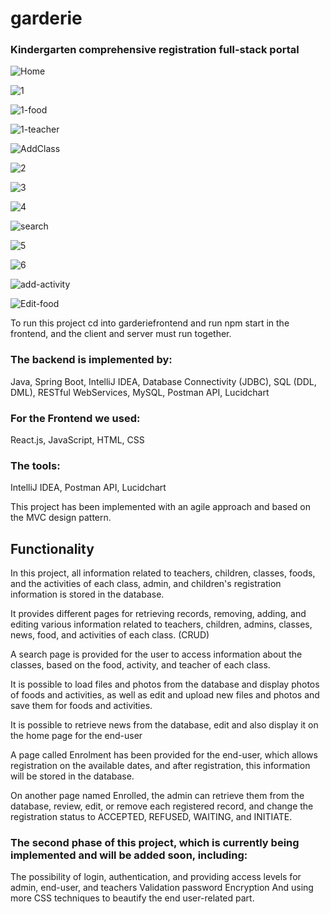 # garderie
### Kindergarten comprehensive registration full-stack portal


![Home](https://user-images.githubusercontent.com/91044380/213355435-7dbc8344-32d2-4d07-b186-a938811ad880.jpg)

![1](https://user-images.githubusercontent.com/91044380/214454329-9d492757-9964-4913-80ec-489efffbf4eb.jpg)

![1-food](https://user-images.githubusercontent.com/91044380/214454511-bfe2323b-7f7a-4205-8f20-c72883c3241d.jpg)

![1-teacher](https://user-images.githubusercontent.com/91044380/214483852-0adc1d6e-6c19-4569-a898-80de23fa52a3.jpg)

![AddClass](https://user-images.githubusercontent.com/91044380/213355486-59d6a94c-2da5-4397-9ec7-c3e71ceef700.jpg)

![2](https://user-images.githubusercontent.com/91044380/213355663-9a547f92-29bf-4114-b731-ddc7ded09adb.jpg)

![3](https://user-images.githubusercontent.com/91044380/213355717-04b24ed4-7041-4383-b863-ded9c1cc97c4.jpg)

![4](https://user-images.githubusercontent.com/91044380/213355752-7508e4d5-b58d-4ed8-8e51-c9218b179911.jpg)

![search](https://user-images.githubusercontent.com/91044380/214456220-71d9b6f0-8529-41c2-ad2e-6daecad04bcc.jpg)

![5](https://user-images.githubusercontent.com/91044380/213355783-c22f3752-0a1a-4cce-81e5-a00db469b96d.jpg)

![6](https://user-images.githubusercontent.com/91044380/214483961-21e06118-3c8e-4e49-8428-f95172510474.jpg)

![add-activity](https://user-images.githubusercontent.com/91044380/214455101-9122a30b-9c24-4f0d-a5f6-2eb5602b01d3.jpg)

![Edit-food](https://user-images.githubusercontent.com/91044380/214455506-3616d460-35e7-414d-8db4-cee6ca3aeff8.jpg)


To run this project cd into garderiefrontend and run npm start in the frontend, and the client and server must run together.

### The backend is implemented by:

Java, Spring Boot, IntelliJ IDEA, Database Connectivity (JDBC), SQL (DDL, DML), RESTful WebServices, MySQL, Postman API, Lucidchart

### For the Frontend we used: 
React.js, JavaScript, HTML, CSS

### The tools:
IntelliJ IDEA, Postman API, Lucidchart

This project has been implemented with an agile approach and based on the MVC design pattern.


## Functionality

In this project, all information related to teachers, children, classes, foods, and the activities of each class, admin, and children's registration information is stored in the database.

It provides different pages for retrieving records, removing, adding, and editing various information related to teachers, children, admins, classes, news, food, and activities of each class. (CRUD)

A search page is provided for the user to access information about the classes, based on the food, activity, and teacher of each class.

It is possible to load files and photos from the database and display photos of foods and activities, as well as edit and upload new files and photos and save them for foods and activities.

It is possible to retrieve news from the database, edit and also display it on the home page for the end-user

A page called Enrolment has been provided for the end-user, which allows registration on the available dates, and after registration, this information will be stored in the database.

On another page named Enrolled, the admin can retrieve them from the database, review, edit, or remove each registered record, and change the registration status to ACCEPTED, REFUSED, WAITING, and INITIATE.


### The second phase of this project, which is currently being implemented and will be added soon, including:
The possibility of login, authentication, and providing access levels for admin, end-user, and teachers
Validation
password Encryption 
And using more CSS techniques to beautify the end user-related part.

